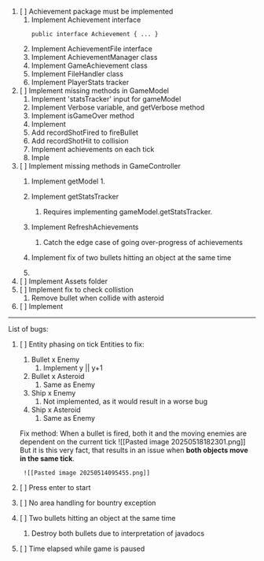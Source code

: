
1. [ ] Achievement package must be implemented
	1. Implement Achievement interface
		``` 
		public interface Achievement { ... }
		```
	2. Implement AchievementFile interface
	3. Implement AchievementManager class
	4. Implement GameAchievement class
	5. Implement FileHandler class
	6. Implement PlayerStats tracker
2. [ ] Implement missing methods in GameModel
	1. Implement 'statsTracker' input for gameModel 
	2. Implement Verbose variable, and getVerbose method
	3. Implement isGameOver method
	4. Implement 
	5. Add recordShotFired to fireBullet
	6. Add recordShotHit to collision
	7. Implement achievements on each tick
	8. Imple
3. [ ] Implement missing methods in GameController
	1. Implement getModel
		1. 
			
	2. Implement getStatsTracker
		1. Requires implementing gameModel.getStatsTracker.
	3. Implement RefreshAchievements
		1. Catch the edge case of going over-progress of achievements
	4. Implement fix of two bullets hitting an object at the same time
	5. 
4. [ ] Implement Assets folder
5. [ ] Implement fix to check collistion
	1. Remove bullet when collide with asteroid
6. [ ] Implement 

------------------------

List of bugs:
1. [ ] Entity phasing on tick
	Entities to fix:
	1. Bullet x Enemy
		1. Implement y || y+1
	2. Bullet x Asteroid
		1. Same as Enemy
	3. Ship x Enemy
		1. Not implemented, as it would result in a worse bug
	4. Ship x Asteroid
		1. Same as Enemy
		
	Fix method:
	When a bullet is fired, both it and the moving enemies are dependent on the current tick
		![[Pasted image 20250518182301.png]]
	But it is this very fact, that results in an issue when **both objects move in the same tick**.
	
		![[Pasted image 20250514095455.png]]
	
3. [ ] Press enter to start
4. [ ] No area handling for bountry exception
5. [ ] Two bullets hitting an object at the same time
	1. Destroy both bullets due to interpretation of javadocs
6. [ ] Time elapsed while game is paused
